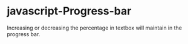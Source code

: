 # javascript-Progress-bar
Increasing or decreasing the percentage in textbox will maintain in the progress bar.
